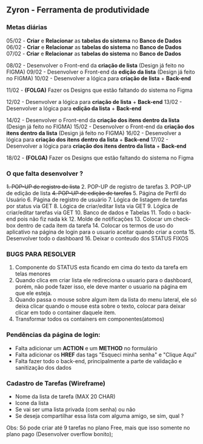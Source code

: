 ## Zyron - Ferramenta de produtividade


### Metas diárias
05/02 - **Criar** e **Relacionar** as **tabelas do sistema** no **Banco de Dados**
06/02 - **Criar** e **Relacionar** as **tabelas do sistema** no **Banco de Dados**
07/02 - **Criar** e **Relacionar** as **tabelas do sistema** no **Banco de Dados**

08/02 - Desenvolver o Front-end da **criação de lista** (Design já feito no FIGMA)
09/02 - Desenvolver o Front-end da **edição da lista** (Design já feito no FIGMA)
10/02 - Desenvolver a lógica para **criação de lista** + **Back-end**

11/02 - **(FOLGA)** Fazer os Designs que estão faltando do sistema no Figma

12/02 - Desenvolver a lógica para **criação de lista** + **Back-end**
13/02 - Desenvolver a lógica para **edição da lista** + **Back-end**

14/02 - Desenvolver o Front-end da **criação dos itens dentro da lista** (Design já feito no FIGMA)
15/02 - Desenvolver o Front-end da **criação dos itens dentro da lista** (Design já feito no FIGMA)
16/02 - Desenvolver a lógica para **criação dos itens dentro da lista** + **Back-end**
17/02 - Desenvolver a lógica para **criação dos itens dentro da lista** + **Back-end**

18/02 - **(FOLGA)** Fazer os Designs que estão faltando do sistema no Figma


### O que falta desenvolver ?
~~1. POP-UP de registro de lista~~
2. POP-UP de registro de tarefas
3. POP-UP de edição de lista
~~4. POP-UP de edição de tarefas~~
5. Página de Perfil do Usuário
6. Página de registro de usuário
7. Lógica de listagem de tarefas por status via GET
8. Lógica de criar/editar lista via GET
9. Lógica de criar/editar tarefas via GET
10. Banco de dados e Tabelas
11. Todo o back-end pois não fiz nada kk
12. Molde de notificações
13. Colocar um check-box dentro de cada item da tarefa
14. Colocar os termos de uso do aplicativo na página de login para o usuario aceitar quando criar a conta
15. Desenvolver todo o dashboard
16. Deixar o conteudo dos STATUS FIXOS


### BUGS PARA RESOLVER 
1. Componente do STATUS esta ficando em cima do texto da tarefa em telas menores
2. Quando clica em criar lista ele redireciona o usuario para o dashboard, porém, não pode fazer isso, ele deve manter o usuario na página em que ele esteja.
3. Quando passa o mouse sobre algum item da lista do menu lateral, ele só deixa clicar quando o mouse esta sobre o texto, colocar para deixar clicar em todo o container daquele item.
4. Transformar todos os containers em componentes(atomos)


### Pendências da página de login:
- Falta adicionar um **ACTION** e um **METHOD** no formulário
- Falta adicionar os **HREF** das tags <a> "Esqueci minha senha" e "Clique Aqui"
- Falta fazer todo o back-end, principalmente a parte de validação e sanitização dos dados


### Cadastro de Tarefas (Wireframe)
- Nome da lista de tarefa (MAX 20 CHAR)
- Icone da lista
- Se vai ser uma lista privada (com senha) ou não
- Se deseja compartilhar essa lista com alguma amigo, se sim, qual ?

Obs: Só pode criar até 9 tarefas no plano Free, mais que isso somente no plano pago (Desenvolver overflow bonito);
